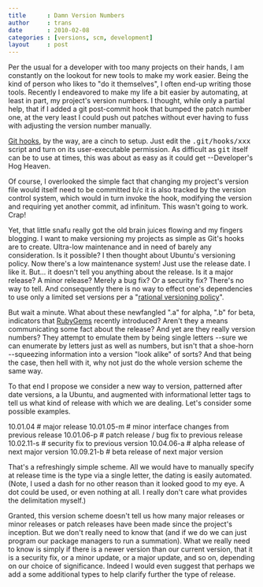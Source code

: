 ```yaml
---
title      : Damn Version Numbers
author     : trans
date       : 2010-02-08
categories : [versions, scm, development]
layout     : post
---
```


Per the usual for a developer with too many projects on their hands,
I am constantly on the lookout for new tools to make my work easier.
Being the kind of person who likes to "do it themselves", I often
end-up writing those tools. Recently I endeavored to make my life a bit
easier by automating, at least in part, my project's version numbers.
I thought, while only a partial help, that if I added a git post-commit
hook that bumped the patch number one, at the very least I could push
out patches without ever having to fuss with adjusting the version
number manually.

<a href="http://book.git-scm.com/5_git_hooks.html">Git hooks</a>,
by the way, are a cinch to setup. Just edit the
<tt>.git/hooks/xxx</tt> script and turn on its user-executable
permission. As difficult as <tt>git</tt> itself can be to use at times,
this was about as easy as it could get --Developer's Hog Heaven.

Of course, I overlooked the simple fact that changing my project's
version file would itself need to be committed b/c it is also tracked
by the version control system, which would in turn invoke the hook,
modifying the version and requiring yet another commit, ad infinitum.
This wasn't going to work. Crap!

Yet, that little snafu really got the old brain juices flowing and
my fingers blogging. I want to make versioning my projects as simple as
Git's hooks are to create. Ultra-low maintenance and in need of barely
any consideration. Is it possible? I then thought about Ubuntu's
versioning policy. Now there's a low maintenance system! Just use the
release date. I like it. But... it doesn't tell you anything about the
release. Is it a major release? A minor release? Merely a bug fix?
Or a security fix? There's no way to tell. And consequently there is no
way to effect one's dependencies to use only a limited set versions per a
"<a href="http://docs.rubygems.org/read/chapter/7">rational versioning policy</a>".

But wait a minute. What about these newfangled ".a" for alpha,
".b" for beta, indicators that <a href="http://docs.rubygems.org/">RubyGems</a>
recently introduced? Aren't they a means communicating some fact about
the release? And yet are they really version numbers? They attempt
to emulate them by being single letters --sure we can enumerate by
letters just as well as numbers, but isn't that a shoe-horn --squeezing
information into a version "look alike" of sorts? And that being
the case, then hell with it, why not just do the whole version
scheme the same way.

To that end I propose we consider a new way to version, patterned
after date versions, a la Ubuntu, and augmented with informational
letter tags to tell us what kind of release with which we are dealing.
Let's consider some possible examples.

   10.01.04      # major release
   10.01.05-m    # minor interface changes from previous release
   10.01.06-p    # patch release / bug fix to previous release
   10.02.11-s    # security fix to previous version
   10.04.06-a    # alpha release of next major version
   10.09.21-b    # beta release of next major version

That's a refreshingly simple scheme. All we would have to manually
specify at release time is the type via a single letter, the dating
is easily automated. (Note, I used a dash for no other reason than
it looked good to my eye. A dot could be used, or even nothing at
all. I really don't care what provides the delimitation myself.)

Granted, this version scheme doesn't tell us how many major releases or
minor releases or patch releases have been made since the project's inception.
But we don't really need to know that (and if we do we can just program our
package managers to run a summation). What we really need to know is simply
if there is a newer version than our current version, that it is a security fix,
or a minor update, or a major update, and so on, depending on our choice of
significance. Indeed I would even suggest that perhaps we add a some additional
types to help clarify further the type of release.

